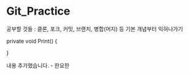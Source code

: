 # Git_Practice


공부할 것들 : 클론, 포크, 커밋, 브랜치, 병합(머지) 등 기본 개념부터 익혀나가기



private void Print()
{

}

내용 추가했습니다. - 한요한